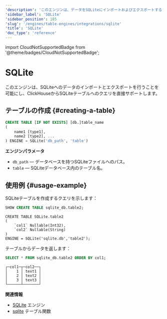 ```yaml
---
'description': 'このエンジンは、データをSQLiteにインポートおよびエクスポートすることを可能にし、ClickHouseからSQLiteのテーブルへのクエリを直接サポートしています。'
'sidebar_label': 'SQLite'
'sidebar_position': 185
'slug': '/engines/table-engines/integrations/sqlite'
'title': 'SQLite'
'doc_type': 'reference'
---
```


import CloudNotSupportedBadge from '@theme/badges/CloudNotSupportedBadge';


# SQLite

<CloudNotSupportedBadge/>

このエンジンは、SQLiteへのデータのインポートとエクスポートを行うことを可能にし、ClickHouseからSQLiteテーブルへのクエリを直接サポートします。

## テーブルの作成 {#creating-a-table}

```sql
CREATE TABLE [IF NOT EXISTS] [db.]table_name
(
    name1 [type1],
    name2 [type2], ...
) ENGINE = SQLite('db_path', 'table')
```

**エンジンパラメータ**

- `db_path` — データベースを持つSQLiteファイルへのパス。
- `table` — SQLiteデータベース内のテーブル名。

## 使用例 {#usage-example}

SQLiteテーブルを作成するクエリを示します：

```sql
SHOW CREATE TABLE sqlite_db.table2;
```

```text
CREATE TABLE SQLite.table2
(
    `col1` Nullable(Int32),
    `col2` Nullable(String)
)
ENGINE = SQLite('sqlite.db','table2');
```

テーブルからデータを返します：

```sql
SELECT * FROM sqlite_db.table2 ORDER BY col1;
```

```text
┌─col1─┬─col2──┐
│    1 │ text1 │
│    2 │ text2 │
│    3 │ text3 │
└──────┴───────┘
```

**関連情報**

- [SQLite](../../../engines/database-engines/sqlite.md) エンジン
- [sqlite](../../../sql-reference/table-functions/sqlite.md) テーブル関数
